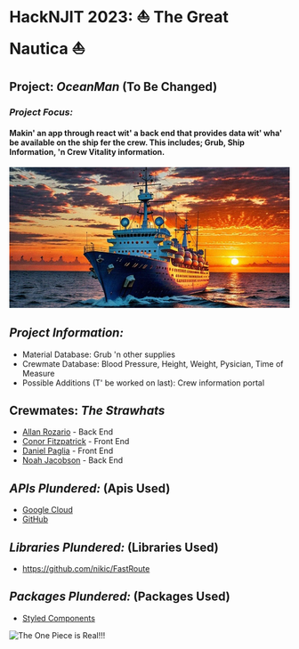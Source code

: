 # HackNJIT 2023: ⛵ The Great Nautica ⛵

## **Project:** *OceanMan* (To Be Changed)

### *Project Focus:*
#### Makin' an app through react wit' a back end that provides data wit' wha' be available on the ship fer the crew. This includes; Grub, Ship Information, 'n Crew Vitality information.

![Sailing](picture.jpg)
## ***Project Information:***
* Material Database:
Grub 'n other supplies
* Crewmate Database:
Blood Pressure, Height, Weight, Pysician, Time of Measure
* Possible Additions (T' be worked on last):
Crew information portal
## **Crewmates:** *The Strawhats*

* [Allan Rozario](https://github.com/AllanRoz) - Back End
* [Conor Fitzpatrick](https://github.com/CojoFitz) - Front End
* [Daniel Paglia](https://github.com/dp948) - Front End
* [Noah Jacobson](https://github.com/noahajac) - Back End


## ***APIs Plundered:*** (Apis Used)
* [Google Cloud](https://cloud.google.com/?hl=en)
* [GitHub](github.com)
## ***Libraries Plundered:*** (Libraries Used)
* https://github.com/nikic/FastRoute
## ***Packages Plundered:*** (Packages Used)
* [Styled Components](https://styled-components.com)
 
![The One Piece is Real!!!](https://1000logos.net/wp-content/uploads/2022/08/One-Piece-Logo.png)
